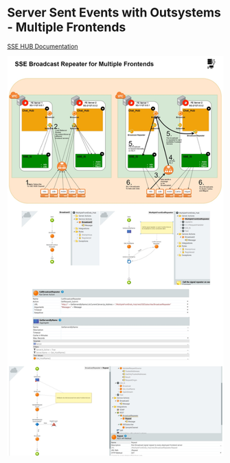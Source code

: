 # Server Sent Events with Outsystems - Multiple Frontends

[SSE HUB Documentation](https://www.outsystems.com/forge/component-documentation/10975/sse-push-event-hub/0)

![Repeater](../images/SSE/Repeater.jpg)